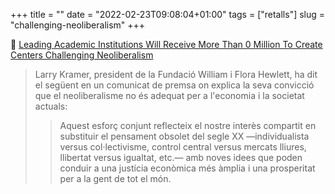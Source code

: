 +++
title = ""
date = "2022-02-23T09:08:04+01:00"
tags = ["retalls"]
slug = "challenging-neoliberalism"
+++

📎 [Leading Academic Institutions Will Receive More Than 0 Million To Create Centers Challenging Neoliberalism](https://www.forbes.com/sites/michaeltnietzel/2022/02/16/leading-universities-will-receive-more-than-40-million-to-create-academic-centers-challenging-neoliberalism/)

> Larry Kramer, president de la Fundació William i Flora Hewlett, ha dit el següent en un comunicat de premsa on explica la seva convicció que el neoliberalisme no és adequat per a l'economia i la societat actuals:
> 
> > Aquest esforç conjunt reflecteix el nostre interès compartit en substituir el pensament obsolet del segle XX —individualista versus col·lectivisme, control central versus mercats lliures, llibertat versus igualtat, etc.— amb noves idees que poden conduir a una justícia econòmica més àmplia i una prosperitat per a la gent de tot el món.